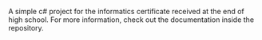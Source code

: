 
A simple c# project for the informatics certificate received at the end of high school. For more information, check out the documentation inside the repository.
